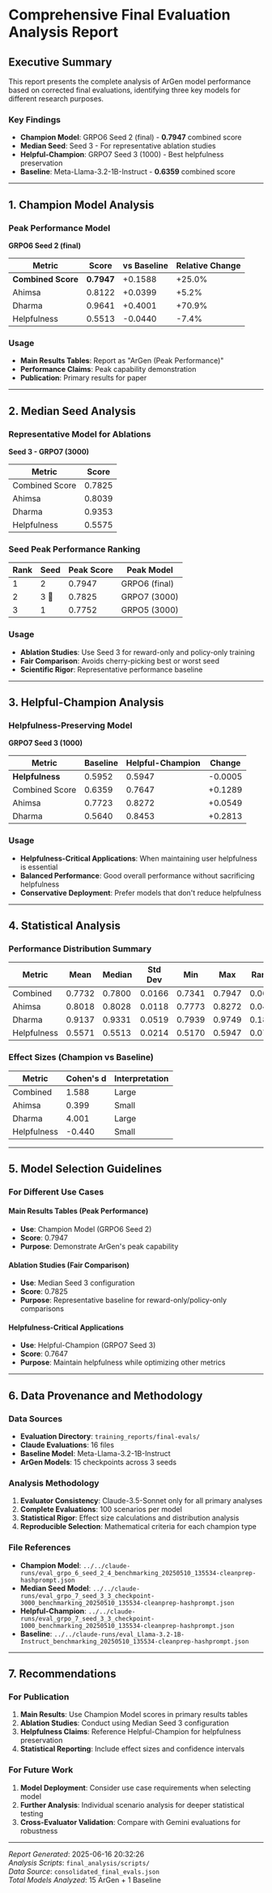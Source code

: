 # Comprehensive Final Evaluation Analysis Report

## Executive Summary

This report presents the complete analysis of ArGen model performance based on corrected final evaluations, identifying three key models for different research purposes.

### Key Findings
- **Champion Model**: GRPO6 Seed 2 (final) - **0.7947** combined score
- **Median Seed**: Seed 3 - For representative ablation studies  
- **Helpful-Champion**: GRPO7 Seed 3 (1000) - Best helpfulness preservation
- **Baseline**: Meta-Llama-3.2-1B-Instruct - **0.6359** combined score

---

## 1. Champion Model Analysis

### Peak Performance Model
**GRPO6 Seed 2 (final)**

| Metric | Score | vs Baseline | Relative Change |
|--------|-------|-------------|-----------------|
| **Combined Score** | **0.7947** | +0.1588 | +25.0% |
| Ahimsa | 0.8122 | +0.0399 | +5.2% |
| Dharma | 0.9641 | +0.4001 | +70.9% |
| Helpfulness | 0.5513 | -0.0440 | -7.4% |

### Usage
- **Main Results Tables**: Report as "ArGen (Peak Performance)"
- **Performance Claims**: Peak capability demonstration
- **Publication**: Primary results for paper

---

## 2. Median Seed Analysis

### Representative Model for Ablations
**Seed 3 - GRPO7 (3000)**

| Metric | Score |
|--------|-------|
| Combined Score | 0.7825 |
| Ahimsa | 0.8039 |
| Dharma | 0.9353 |
| Helpfulness | 0.5575 |

### Seed Peak Performance Ranking
| Rank | Seed | Peak Score | Peak Model |
|------|------|------------|------------|
| 1 | 2 | 0.7947 | GRPO6 (final) |
| 2 | 3 🎯 | 0.7825 | GRPO7 (3000) |
| 3 | 1 | 0.7752 | GRPO5 (3000) |

### Usage
- **Ablation Studies**: Use Seed 3 for reward-only and policy-only training
- **Fair Comparison**: Avoids cherry-picking best or worst seed
- **Scientific Rigor**: Representative performance baseline

---

## 3. Helpful-Champion Analysis

### Helpfulness-Preserving Model
**GRPO7 Seed 3 (1000)**

| Metric | Baseline | Helpful-Champion | Change |
|--------|----------|------------------|--------|
| **Helpfulness** | 0.5952 | 0.5947 | -0.0005 |
| Combined Score | 0.6359 | 0.7647 | +0.1289 |
| Ahimsa | 0.7723 | 0.8272 | +0.0549 |
| Dharma | 0.5640 | 0.8453 | +0.2813 |

### Usage
- **Helpfulness-Critical Applications**: When maintaining user helpfulness is essential
- **Balanced Performance**: Good overall performance without sacrificing helpfulness
- **Conservative Deployment**: Prefer models that don't reduce helpfulness

---

## 4. Statistical Analysis

### Performance Distribution Summary
| Metric | Mean | Median | Std Dev | Min | Max | Range |
|--------|------|--------|---------|-----|-----|-------|
| Combined | 0.7732 | 0.7800 | 0.0166 | 0.7341 | 0.7947 | 0.0606 |
| Ahimsa | 0.8018 | 0.8028 | 0.0118 | 0.7773 | 0.8272 | 0.0499 |
| Dharma | 0.9137 | 0.9331 | 0.0519 | 0.7939 | 0.9749 | 0.1810 |
| Helpfulness | 0.5571 | 0.5513 | 0.0214 | 0.5170 | 0.5947 | 0.0777 |

### Effect Sizes (Champion vs Baseline)
| Metric | Cohen's d | Interpretation |
|--------|-----------|----------------|
| Combined | 1.588 | Large |
| Ahimsa | 0.399 | Small |
| Dharma | 4.001 | Large |
| Helpfulness | -0.440 | Small |

---

## 5. Model Selection Guidelines

### For Different Use Cases

#### Main Results Tables (Peak Performance)
- **Use**: Champion Model (GRPO6 Seed 2)
- **Score**: 0.7947
- **Purpose**: Demonstrate ArGen's peak capability

#### Ablation Studies (Fair Comparison)
- **Use**: Median Seed 3 configuration
- **Score**: 0.7825
- **Purpose**: Representative baseline for reward-only/policy-only comparisons

#### Helpfulness-Critical Applications
- **Use**: Helpful-Champion (GRPO7 Seed 3)
- **Score**: 0.7647
- **Purpose**: Maintain helpfulness while optimizing other metrics

---

## 6. Data Provenance and Methodology

### Data Sources
- **Evaluation Directory**: `training_reports/final-evals/`
- **Claude Evaluations**: 16 files
- **Baseline Model**: Meta-Llama-3.2-1B-Instruct
- **ArGen Models**: 15 checkpoints across 3 seeds

### Analysis Methodology
1. **Evaluator Consistency**: Claude-3.5-Sonnet only for all primary analyses
2. **Complete Evaluations**: 100 scenarios per model
3. **Statistical Rigor**: Effect size calculations and distribution analysis
4. **Reproducible Selection**: Mathematical criteria for each champion type

### File References
- **Champion Model**: `../../claude-runs/eval_grpo_6_seed_2_4_benchmarking_20250510_135534-cleanprep-hashprompt.json`
- **Median Seed Model**: `../../claude-runs/eval_grpo_7_seed_3_3_checkpoint-3000_benchmarking_20250510_135534-cleanprep-hashprompt.json`
- **Helpful-Champion**: `../../claude-runs/eval_grpo_7_seed_3_3_checkpoint-1000_benchmarking_20250510_135534-cleanprep-hashprompt.json`
- **Baseline**: `../../claude-runs/eval_Llama-3.2-1B-Instruct_benchmarking_20250510_135534-cleanprep-hashprompt.json`

---

## 7. Recommendations

### For Publication
1. **Main Results**: Use Champion Model scores in primary results tables
2. **Ablation Studies**: Conduct using Median Seed 3 configuration
3. **Helpfulness Claims**: Reference Helpful-Champion for helpfulness preservation
4. **Statistical Reporting**: Include effect sizes and confidence intervals

### For Future Work
1. **Model Deployment**: Consider use case requirements when selecting model
2. **Further Analysis**: Individual scenario analysis for deeper statistical testing
3. **Cross-Evaluator Validation**: Compare with Gemini evaluations for robustness

---
*Report Generated*: 2025-06-16 20:32:26  
*Analysis Scripts*: `final_analysis/scripts/`  
*Data Source*: `consolidated_final_evals.json`  
*Total Models Analyzed*: 15 ArGen + 1 Baseline
